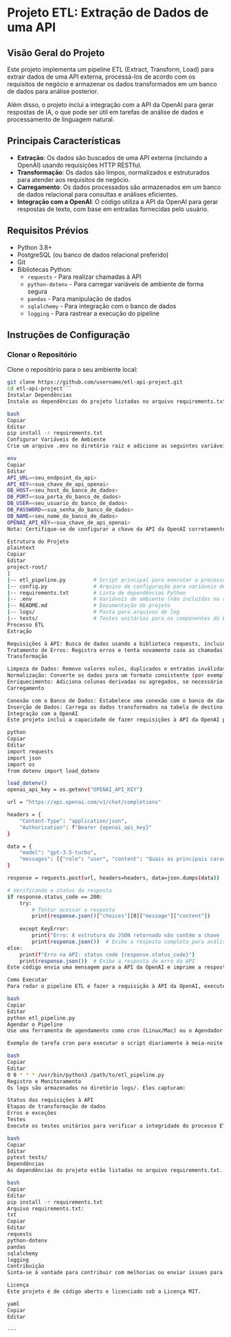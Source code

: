 # Projeto ETL: Extração de Dados de uma API

## Visão Geral do Projeto

Este projeto implementa um pipeline ETL (Extract, Transform, Load) para extrair dados de uma API externa, processá-los de acordo com os requisitos de negócio e armazenar os dados transformados em um banco de dados para análise posterior.

Além disso, o projeto inclui a integração com a API da OpenAI para gerar respostas de IA, o que pode ser útil em tarefas de análise de dados e processamento de linguagem natural.

## Principais Características

- **Extração**: Os dados são buscados de uma API externa (incluindo a OpenAI) usando requisições HTTP RESTful.
- **Transformação**: Os dados são limpos, normalizados e estruturados para atender aos requisitos de negócio.
- **Carregamento**: Os dados processados são armazenados em um banco de dados relacional para consultas e análises eficientes.
- **Integração com a OpenAI**: O código utiliza a API da OpenAI para gerar respostas de texto, com base em entradas fornecidas pelo usuário.

## Requisitos Prévios

- Python 3.8+
- PostgreSQL (ou banco de dados relacional preferido)
- Git
- Bibliotecas Python:
  - `requests` - Para realizar chamadas à API
  - `python-dotenv` - Para carregar variáveis de ambiente de forma segura
  - `pandas` - Para manipulação de dados
  - `sqlalchemy` - Para integração com o banco de dados
  - `logging` - Para rastrear a execução do pipeline

## Instruções de Configuração

### Clonar o Repositório

Clone o repositório para o seu ambiente local:

```bash
git clone https://github.com/username/etl-api-project.git
cd etl-api-project```
Instalar Dependências
Instale as dependências do projeto listadas no arquivo requirements.txt:

bash
Copiar
Editar
pip install -r requirements.txt
Configurar Variáveis de Ambiente
Crie um arquivo .env no diretório raiz e adicione as seguintes variáveis de ambiente:

env
Copiar
Editar
API_URL=<seu_endpoint_da_api>
API_KEY=<sua_chave_de_api_openai>
DB_HOST=<seu_host_do_banco_de_dados>
DB_PORT=<sua_porta_do_banco_de_dados>
DB_USER=<seu_usuario_do_banco_de_dados>
DB_PASSWORD=<sua_senha_do_banco_de_dados>
DB_NAME=<seu_nome_do_banco_de_dados>
OPENAI_API_KEY=<sua_chave_de_api_openai>
Nota: Certifique-se de configurar a chave da API da OpenAI corretamente (OPENAI_API_KEY), que será usada para fazer requisições para o modelo de IA.

Estrutura do Projeto
plaintext
Copiar
Editar
project-root/
|
|-- etl_pipeline.py         # Script principal para executar o processo ETL
|-- config.py               # Arquivo de configuração para variáveis de ambiente
|-- requirements.txt        # Lista de dependências Python
|-- .env                    # Variáveis de ambiente (não incluídas no repositório)
|-- README.md               # Documentação do projeto
|-- logs/                   # Pasta para arquivos de log
|-- tests/                  # Testes unitários para os componentes do ETL
Processo ETL
Extração

Requisições à API: Busca de dados usando a biblioteca requests, incluindo a API da OpenAI para gerar respostas.
Tratamento de Erros: Registra erros e tenta novamente caso as chamadas à API falhem.
Transformação

Limpeza de Dados: Remove valores nulos, duplicados e entradas inválidas.
Normalização: Converte os dados para um formato consistente (por exemplo, formatos de data, intervalos numéricos).
Enriquecimento: Adiciona colunas derivadas ou agregados, se necessário.
Carregamento

Conexão com o Banco de Dados: Estabelece uma conexão com o banco de dados usando sqlalchemy.
Inserção de Dados: Carrega os dados transformados na tabela de destino do banco de dados.
Integração com a OpenAI
Este projeto inclui a capacidade de fazer requisições à API da OpenAI para obter respostas de IA. O seguinte código exemplifica como usar a API para gerar uma resposta a partir de uma entrada do usuário:

python
Copiar
Editar
import requests
import json
import os
from dotenv import load_dotenv

load_dotenv()
openai_api_key = os.getenv("OPENAI_API_KEY")

url = "https://api.openai.com/v1/chat/completions"

headers = {
    "Content-Type": "application/json",
    "Authorization": f"Bearer {openai_api_key}"
}

data = {
    "model": "gpt-3.5-turbo",
    "messages": [{"role": "user", "content": "Quais as principais características de um bom analista de dados?"}]
}

response = requests.post(url, headers=headers, data=json.dumps(data))

# Verificando o status da resposta
if response.status_code == 200:
    try:
        # Tentar acessar a resposta
        print(response.json()["choices"][0]["message"]["content"])
        
    except KeyError:
        print("Erro: A estrutura do JSON retornado não contém a chave 'choices'.")
        print(response.json())  # Exibe a resposta completa para análise
else:
    print(f"Erro na API: status code {response.status_code}")
    print(response.json())  # Exibe a resposta de erro da API
Este código envia uma mensagem para a API da OpenAI e imprime a resposta gerada.

Como Executar
Para rodar o pipeline ETL e fazer a requisição à API da OpenAI, execute o seguinte comando:

bash
Copiar
Editar
python etl_pipeline.py
Agendar o Pipeline
Use uma ferramenta de agendamento como cron (Linux/Mac) ou o Agendador de Tarefas (Windows):

Exemplo de tarefa cron para executar o script diariamente à meia-noite:

bash
Copiar
Editar
0 0 * * * /usr/bin/python3 /path/to/etl_pipeline.py
Registro e Monitoramento
Os logs são armazenados no diretório logs/. Eles capturam:

Status das requisições à API
Etapas de transformação de dados
Erros e exceções
Testes
Execute os testes unitários para verificar a integridade do processo ETL e da integração com a API:

bash
Copiar
Editar
pytest tests/
Dependências
As dependências do projeto estão listadas no arquivo requirements.txt. Para instalar as dependências, use o seguinte comando:

bash
Copiar
Editar
pip install -r requirements.txt
Arquivo requirements.txt:
txt
Copiar
Editar
requests
python-dotenv
pandas
sqlalchemy
logging
Contribuição
Sinta-se à vontade para contribuir com melhorias ou enviar issues para problemas encontrados.

Licença
Este projeto é de código aberto e licenciado sob a Licença MIT.

yaml
Copiar
Editar

---
